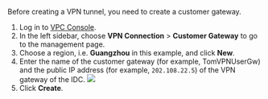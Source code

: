 Before creating a VPN tunnel, you need to create a customer gateway.
1. Log in to [VPC Console](https://console.cloud.tencent.com/vpc/vpc?rid=1).
2. In the left sidebar, choose **VPN Connection** > **Customer Gateway** to go to the management page.
3. Choose a region, i.e. **Guangzhou** in this example, and click **New**.
4. Enter the name of the customer gateway (for example, TomVPNUserGw) and the public IP address (for example, `202.108.22.5`) of the VPN gateway of the IDC.
 ![](https://main.qcloudimg.com/raw/42935db3f580c3c689e6a33b54ea5c71.png)
5. Click **Create**.
